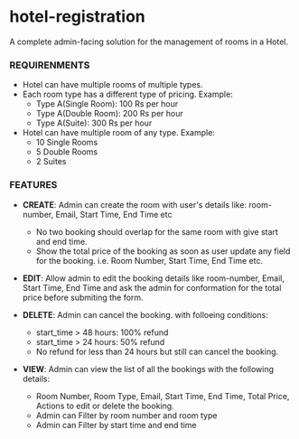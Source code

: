 # hotel-registration

A complete admin-facing solution for the management of rooms in a Hotel.

### REQUIRENMENTS

- Hotel can have multiple rooms of multiple types.
- Each room type has a different type of pricing. Example:
  - Type A(Single Room): 100 Rs per hour
  - Type A(Double Room): 200 Rs per hour
  - Type A(Suite): 300 Rs per hour
- Hotel can have multiple room of any type. Example:
  - 10 Single Rooms
  - 5 Double Rooms
  - 2 Suites

### FEATURES

- **CREATE**: Admin can create the room with user's details like: room-number, Email, Start Time, End Time etc

  - No two booking should overlap for the same room with give start and end time.
  - Show the total price of the booking as soon as user update any field for the booking. i.e. Room Number, Start Time, End Time etc.

- **EDIT**: Allow admin to edit the booking details like room-number, Email, Start Time, End Time and ask the admin for conformation for the total price before submiting the form.

- **DELETE**: Admin can cancel the booking. with folloeing conditions:

  - start_time > 48 hours: 100% refund
  - start_time > 24 hours: 50% refund
  - No refund for less than 24 hours but still can cancel the booking.

- **VIEW**: Admin can view the list of all the bookings with the following details:

  - Room Number, Room Type, Email, Start Time, End Time, Total Price, Actions to edit or delete the booking.
  - Admin can Filter by room number and room type
  - Admin can Filter by start time and end time
